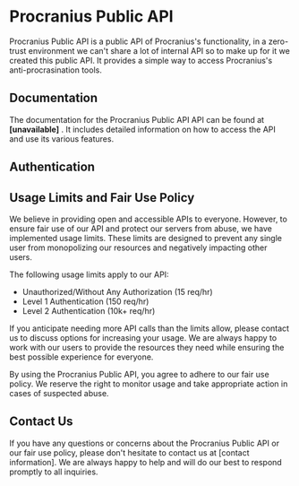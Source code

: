 # Procranius Public API

Procranius Public API is a public API of Procranius's functionality, in a zero-trust environment we can't share a lot of internal API so to make up for it we created this public API. It provides a simple way to access Procranius's anti-procrasination tools.

## Documentation

The documentation for the Procranius Public API API can be found at **[unavailable]** . It includes detailed information on how to access the API and use its various features.

## Authentication



## Usage Limits and Fair Use Policy

We believe in providing open and accessible APIs to everyone. However, to ensure fair use of our API and protect our servers from abuse, we have implemented usage limits. These limits are designed to prevent any single user from monopolizing our resources and negatively impacting other users.

The following usage limits apply to our API:

- Unauthorized/Without Any Authorization (15 req/hr)
- Level 1 Authentication (150 req/hr)
- Level 2 Authentication (10k+ req/hr)

If you anticipate needing more API calls than the limits allow, please contact us to discuss options for increasing your usage. We are always happy to work with our users to provide the resources they need while ensuring the best possible experience for everyone.

By using the Procranius Public API, you agree to adhere to our fair use policy. We reserve the right to monitor usage and take appropriate action in cases of suspected abuse.

## Contact Us

If you have any questions or concerns about the Procranius Public API or our fair use policy, please don't hesitate to contact us at [contact information]. We are always happy to help and will do our best to respond promptly to all inquiries.
